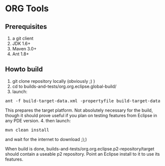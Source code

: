 ORG Tools
========
Prerequisites
---------------------------
1. a git client
2. JDK 1.6+
3. Maven 3.0+
4. Ant 1.8+

Howto build
----------------------------
1. git clone repository locally (obviously ;) )
2. cd to builds-and-tests/org.org.eclipse.global-build/
3. launch:
<pre>
ant -f build-target-data.xml -propertyfile build-target-data.properties -Dbasedir=.
</pre>
This prepares the target platform. Not absolutely necessary for the build, though it should prove useful if you plan on testing features from Eclipse in any PDE version.
4. then launch:
<pre>
mvn clean install
</pre>
and wait for the internet to download ;);)

When build is done, builds-and-tests/org.org.eclipse.p2-repository/target should contain a useable p2 repository.
Point an Eclipse install to it to use its features.
